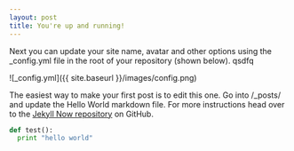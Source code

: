 ```yaml
---
layout: post
title: You're up and running!
---
```


Next you can update your site name, avatar and other options using the _config.yml file in the root of your repository (shown below).
qsdfq

![_config.yml]({{ site.baseurl }}/images/config.png)

The easiest way to make your first post is to edit this one. Go into /_posts/ and update the Hello World markdown file. For more instructions head over to the [Jekyll Now repository](https://github.com/barryclark/jekyll-now) on GitHub.


``` Python
def test():
  print "hello world"
```
